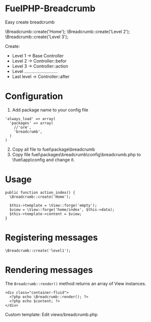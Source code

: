 FuelPHP-Breadcrumb
================

Easy create breadcrumb

  \Breadcrumb::create('Home');
  \Breadcrumb::create('Level 2');
  \Breadcrumb::create('Level 3');
  
  
Create: 
- Level 1 -> Base Controller
- Level 2 -> Controller::befor
- Level 3 -> Controller::action
- Level ...........................
- Last level -> Controller::after

  
Configuration
==================

  1. Add package name to your config file
  
    'always_load' => array(
      'packages' => array(
        //'orm',
        'breadcrumb',
      )
    )

  2. Copy all file to fuel\package\breadcrumb
  3. Copy file fuel\packages\breadcrumb\config\breadcrumb.php to \fuel\app\config and change it.
  
Usage
====================

    public function action_index() {
      \Breadcrumb::create('Home');

      $this->template = \View::forge('empty');
      $view = \View::forge('home/index', $this->data);
      $this->template->content = $view;
    }
    
Registering messages
====================

    \Breadcrumb::create('level1');
   

Rendering messages
==================

The `Breadcrumb::render()` method returns an array of View instances. 

    <div class="container-fluid">
      <?php echo \Breadcrumb::render(); ?>
      <?php echo $content; ?>
    </div>

Custom template: Edit views/breadcrumb.php 


